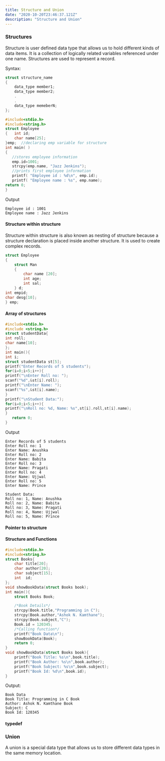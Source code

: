 ```yaml
---
title: Structure and Union
date: "2020-10-20T23:46:37.121Z"
description: "Structure and Union"
---
```


### Structures

Structure is user defined data type that allows us to hold different kinds of data items. It is a collection of logically related variables referenced under one name.
Structures are used to represent a record.

Syntax:

```c
struct structure_name
{
    data_type member1;
    data_type member2;
    .
    .
    data_type memeberN;
};
```

```c
#include<stdio.h>
#include<string.h>
struct Employee
{   int id;
    char name[25];
}emp;  //declaring emp variable for structure
int main( )
{
   //stores employee information
   emp.id=1001;
   strcpy(emp.name, "Jazz Jenkins");
   //prints first employee information
   printf( "Employee id : %d\n", emp.id);
   printf( "Employee name : %s", emp.name);
return 0;
}
```

Output

```
Employee id : 1001
Employee name : Jazz Jenkins
```

#### Structure within structure

Structure within structure is also known as nesting of structure because a structure declaration is placed inside another structure. It is used to create complex records.

```c
struct Employee
{
	struct Man
	{
		char name [20];
		int age;
		int sal;
	} d;
int empid;
char desg[10];
} emp;
```

#### Array of structures

```c
#include<stdio.h>
#include <string.h>
struct studentData{
int roll;
char name[10];
};
int main(){
int i;
struct studentData st[5];
printf("Enter Records of 5 students");
for(i=0;i<5;i++){
printf("\nEnter Roll no: ");
scanf("%d",&st[i].roll);
printf("\nEnter Name: ");
scanf("%s",&st[i].name);
}
printf("\nStudent Data:");
for(i=0;i<5;i++){
printf("\nRoll no: %d, Name: %s",st[i].roll,st[i].name);
}
   return 0;
}
```

Output

```
Enter Records of 5 students
Enter Roll no: 1
Enter Name: Anushka
Enter Roll no: 2
Enter Name: Babita
Enter Roll no: 3
Enter Name: Pragati
Enter Roll no: 4
Enter Name: Ujjwal
Enter Roll no: 5
Enter Name: Prince

Student Data:
Roll no: 1, Name: Anushka
Roll no: 2, Name: Babita
Roll no: 3, Name: Pragati
Roll no: 4, Name: Ujjwal
Roll no: 5, Name: Prince
```

#### Pointer to structure

#### Structure and Functions

```c
#include<stdio.h>
#include<string.h>
struct Books{
	char title[20];
	char author[20];
	char subject[15];
	int  id;
};
void showBookData(struct Books book);
int main(){
	struct Books Book;

	/*Book Details*/
	strcpy(Book.title,"Programming in C");
	strcpy(Book.author,"Ashok N. Kamthane");
	strcpy(Book.subject,"C");
	Book.id = 120345;
	/*Calling function*/
	printf("Book Data\n");
	showBookData(Book);
	return 0;
}
void showBookData(struct Books book){
	printf("Book Title: %s\n",book.title);
	printf("Book Author: %s\n",book.author);
	printf("Book Subject: %s\n",book.subject);
	printf("Book Id: %d\n",book.id);
}
```

Output:

```
Book Data
Book Title: Programming in C Book
Author: Ashok N. Kamthane Book
Subject: C
Book Id: 120345
```

#### typedef

### Union

A union is a special data type that allows us to store different data types in the same memory location.
